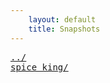 ```yaml
---
    layout: default
    title: Snapshots
---
```

<pre>
<a href="../">../</a>
<a href="spice_king/">spice_king/</a>
</pre>
